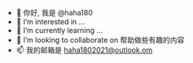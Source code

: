 - 👋 你好, 我是 @haha180
- 👀 I’m interested in ...
- 🌱 I’m currently learning ...
- 💞️ I’m looking to collaborate on 帮助做些有趣的内容
- 📫 我的邮箱是 haha1802021@outlook.om

<!---
haha180/haha180 is a ✨ special ✨ repository because its `README.md` (this file) appears on your GitHub profile.
You can click the Preview link to take a look at your changes.
--->

